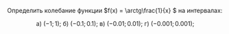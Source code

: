 Определить колебание функции $f(x) = \arctg\frac{1}{x} $ на интервалах:

$$ \text{а) } (-1;1); \ \text{б) } (-0.1;0.1); \ \text{в) } (-0.01;0.01); \ \text{г) } (-0.001;0.001); $$